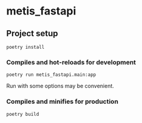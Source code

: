 # metis_fastapi

## Project setup
```
poetry install
```

### Compiles and hot-reloads for development
```
poetry run metis_fastapi.main:app 
```

Run with some options may be convenient.

### Compiles and minifies for production
```
poetry build
```

